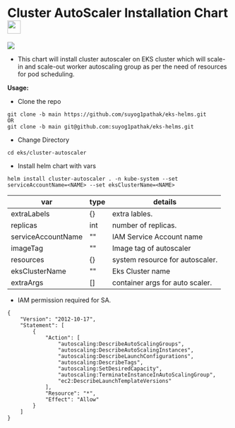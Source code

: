 # Cluster AutoScaler Installation Chart <img src="https://cncf-branding.netlify.app/img/projects/helm/icon/color/helm-icon-color.svg" width="30px">
![](https://www.xtivia.com/media/Setting-up-EKS-Cluster-AutoScaler.jpg)
 

* This chart will install cluster autoscaler on EKS cluster which will scale-in and scale-out worker autoscaling group as per the need of resources for pod scheduling.  

**Usage:**
* Clone the repo
```
git clone -b main https://github.com/suyog1pathak/eks-helms.git
OR
git clone -b main git@github.com:suyog1pathak/eks-helms.git
```

* Change Directory
```
cd eks/cluster-autoscaler
```

* Install helm chart with vars
```
helm install cluster-autoscaler . -n kube-system --set serviceAccountName=<NAME> --set eksClusterName=<NAME>
``` 
var          | type |details
------------- |---- |-------------
extraLabels|{}| extra lables.
replicas|int| number of replicas.
serviceAccountName|""| IAM Service Account name
imageTag|""| Image tag of autoscaler
resources|{}| system resource for autoscaler.
eksClusterName|""|Eks Cluster name
extraArgs|[]| container args for auto scaler.

* IAM permission required for SA.
```
{
    "Version": "2012-10-17",
    "Statement": [
        {
            "Action": [
                "autoscaling:DescribeAutoScalingGroups",
                "autoscaling:DescribeAutoScalingInstances",
                "autoscaling:DescribeLaunchConfigurations",
                "autoscaling:DescribeTags",
                "autoscaling:SetDesiredCapacity",
                "autoscaling:TerminateInstanceInAutoScalingGroup",
                "ec2:DescribeLaunchTemplateVersions"
            ],
            "Resource": "*",
            "Effect": "Allow"
        }
    ]
}
```